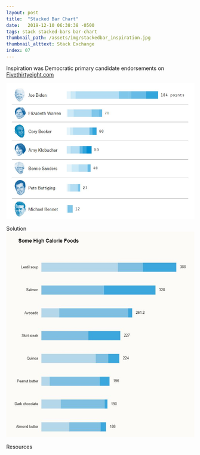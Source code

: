 ```yaml
---
layout: post
title:  "Stacked Bar Chart"
date:   2019-12-10 06:38:38 -0500
tags: stack stacked-bars bar-chart
thumbnail_path: /assets/img/stackedbar_inspiration.jpg
thumbnail_alttext: Stack Exchange
index: 07
---
```

Inspiration was Democratic primary candidate endorsements on [Fivethirtyeight.com](https://projects.fivethirtyeight.com/2020-endorsements/democratic-primary/)

![Stacked Bar Chart Inspiration](/assets/img/stackedbar_inspiration.jpg)

Solution
![Stacked Bar Chart Solution](/assets/img/stackedbar_solution.jpg)

Resources

